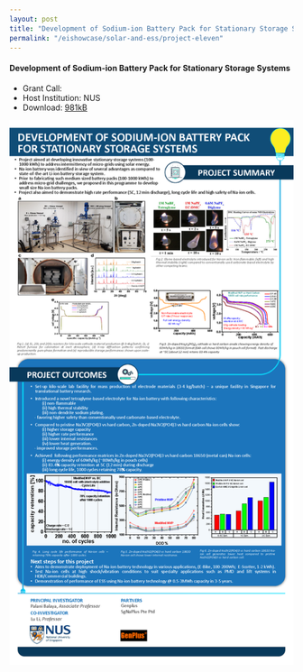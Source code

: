 ```yaml
---
layout: post
title: "Development of Sodium-ion Battery Pack for Stationary Storage Systems"
permalink: "/eishowcase/solar-and-ess/project-eleven"
---
```

#### Development of Sodium-ion Battery Pack for Stationary Storage Systems
* Grant Call: 
* Host Institution: NUS
* Download: [981kB](/files/showcase/solar_ess_11.pdf)

![Development of Sodium-ion Battery Pack for Stationary Storage Systems](/images/showcase/solar_ess_11.png)